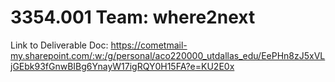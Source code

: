 # 3354.001 Team: where2next

Link to Deliverable Doc: https://cometmail-my.sharepoint.com/:w:/g/personal/aco220000_utdallas_edu/EePHn8zJ5xVLjGEbk93fGnwBIBg6YnayW17igRQY0H15FA?e=KU2E0x
